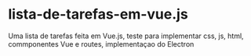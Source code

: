 # lista-de-tarefas-em-vue.js
Uma lista de tarefas feita em Vue.js, teste para implementar css, js, html, commponentes Vue e routes, implementaçao do Electron
